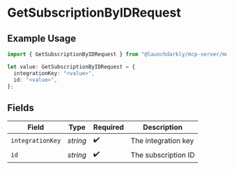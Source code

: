 # GetSubscriptionByIDRequest

## Example Usage

```typescript
import { GetSubscriptionByIDRequest } from "@launchdarkly/mcp-server/models/operations";

let value: GetSubscriptionByIDRequest = {
  integrationKey: "<value>",
  id: "<value>",
};
```

## Fields

| Field               | Type                | Required            | Description         |
| ------------------- | ------------------- | ------------------- | ------------------- |
| `integrationKey`    | *string*            | :heavy_check_mark:  | The integration key |
| `id`                | *string*            | :heavy_check_mark:  | The subscription ID |